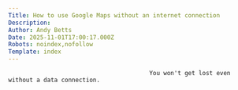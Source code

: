 ```yaml
---
Title: How to use Google Maps without an internet connection
Description: 
Author: Andy Betts
Date: 2025-11-01T17:00:17.000Z
Robots: noindex,nofollow
Template: index
---
```


                                            You won't get lost even without a data connection.
                                        